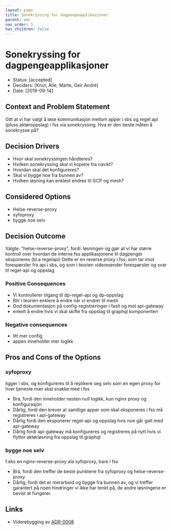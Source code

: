 ```yaml
---
layout: page
title: Sonekryssing for dagpengeapplikasjoner
parent: adr
nav_order: 3
has_children: false
---
```


# Sonekryssing for dagpengeapplikasjoner

* Status: [accepted]
* Deciders: [Knut, Atle, Marte, Geir André]
* Date: [2019-09-14] 


## Context and Problem Statement

Gitt at vi har valgt å løse kommunikasjon mellom apper i sbs og regel api (pluss aktøroppslag) i fss via sonekryssing. Hva er den beste måten å sonekrysse på?

## Decision Drivers <!-- optional -->

* Hvor skal sonekryssingen håndteres?
* Hvilken sonekryssing skal vi kopiere fra navikt?
* Hvordan skal det konfigureres?
* Skal vi bygge noe fra bunnen av?
* Hvilken løsning kan enklest endres til GCP og mesh?

## Considered Options

* Helse-reverse-proxy
* syfoproxy
* bygge noe selv

## Decision Outcome

Valgte: "helse-reverse-proxy", fordi: løsningen og gjør at vi har større kontroll over hvordan de interne fss applikasjonene til dagpenger eksponeres (bl.a regelapi)
Dette er en reverse proxy i fss, som tar imot forespørsler fra api i sbs, og som i teorien videresender forespørsler og svar til regel-api og oppslag

### Positive Consequences <!-- optional -->

* Vi kontrollerer tilgang til dp-regel-api og dp-oppslag 
* Blir i teorien enklere å endre når vi endrer til mesh
* God dokumentasjon på config-registreringer i fasit og mot api-gateway
* enkelt å endre hvis vi skal skifte fra oppslag til graphql komponenten

### Negative consequences <!-- optional -->

* litt mer config
* appen inneholder mer logikk

## Pros and Cons of the Options <!-- optional -->

### syfoproxy

ligger i sbs, og konfigureres til å replikere seg selv som en egen proxy for hver tjeneste man skal snakke med i fss

* Bra, fordi den inneholder nesten null logikk, kun nginx proxy og konfigurasjon
* Dårlig, fordi den krever at samtlige apper som skal eksponeres i fss må registreres i api-gateway
* Dårlig fordi den eksponerer regel-api og oppslag hvis noe går galt med api-gateway
* Dårlig fordi api-gateway må konfigureres og registreres på nytt hvis vi flytter aktørløsning fra oppslag til graphql

### bygge noe selv

f.eks en nginx-reverse-proxy ala syfoproxy, bare i fss

* Bra, fordi den treffer de beste punktene fra syfoproxy og helse-reverse-proxy
* Dårlig, fordi det er merarbeid og bygge fra bunnen av, og vi treffer garantert på noen hindringer vi ikke har tenkt på, de andre løsningene er bevist at fungerer.

## Links <!-- optional -->

* Viderebygging av [ADR-0008](0008-kommunikasjon-mellom-sbs-og-regel-api.md)

